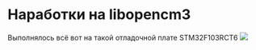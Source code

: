 # Наработки на libopencm3 
Выполнялось всё вот на такой отладочной плате STM32F103RCT6
![](https://09v.ru/image/cache/import_files/f1/f13c09dbbb9511e6a0fc0014d1164418_cded53573ce348048f0dc5510dc20666-500x500.jpg)